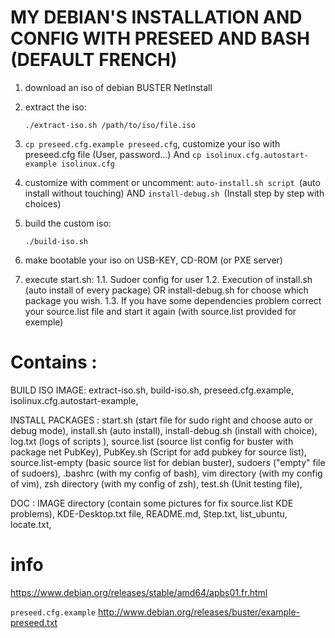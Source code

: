 # MY DEBIAN'S INSTALLATION AND CONFIG WITH PRESEED AND BASH (DEFAULT FRENCH)

1. download an iso of debian BUSTER NetInstall

2. extract the iso:

	`./extract-iso.sh /path/to/iso/file.iso`

3. `cp preseed.cfg.example preseed.cfg`, customize your iso with preseed.cfg file (User, password...)
And `cp isolinux.cfg.autostart-example isolinux.cfg`

4. customize with comment or uncomment:
`auto-install.sh script `(auto install without touching)
AND 
`install-debug.sh `(Install step by step with choices)

5. build the custom iso:

	`./build-iso.sh`
	
6. make bootable your iso on USB-KEY, CD-ROM (or PXE server)

7. execute start.sh:
1.1. Sudoer config for user
1.2. Execution of install.sh (auto install of every package) OR install-debug.sh for choose which package you wish.
1.3. If you have some dependencies problem correct your source.list file and start it again (with source.list provided for exemple)

# Contains : 
BUILD ISO IMAGE:
extract-iso.sh,
build-iso.sh,
preseed.cfg.example,
isolinux.cfg.autostart-example,

INSTALL PACKAGES :
start.sh (start file for sudo right and choose auto or debug mode),
install.sh (auto install),
install-debug.sh (install with choice),
log.txt (logs of scripts ),
source.list (source list config for buster with package net PubKey),
PubKey.sh (Script for add pubkey for source list),
source.list-empty (basic source list for debian buster),
sudoers ("empty" file of sudoers),
.bashrc (with my config of bash),
vim directory (with my config of vim),
zsh directory (with my config of zsh),
test.sh (Unit testing file),

DOC :
IMAGE directory (contain some pictures for fix source.list KDE problems),
KDE-Desktop.txt file,
README.md,
Step.txt,
list_ubuntu,
locate.txt,

# info
https://www.debian.org/releases/stable/amd64/apbs01.fr.html

`preseed.cfg.example` http://www.debian.org/releases/buster/example-preseed.txt

